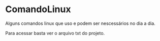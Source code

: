 # ComandoLinux

Alguns comandos linux que uso e podem ser nescessários no dia a dia.

Para acessar basta ver o arquivo txt do projeto.
